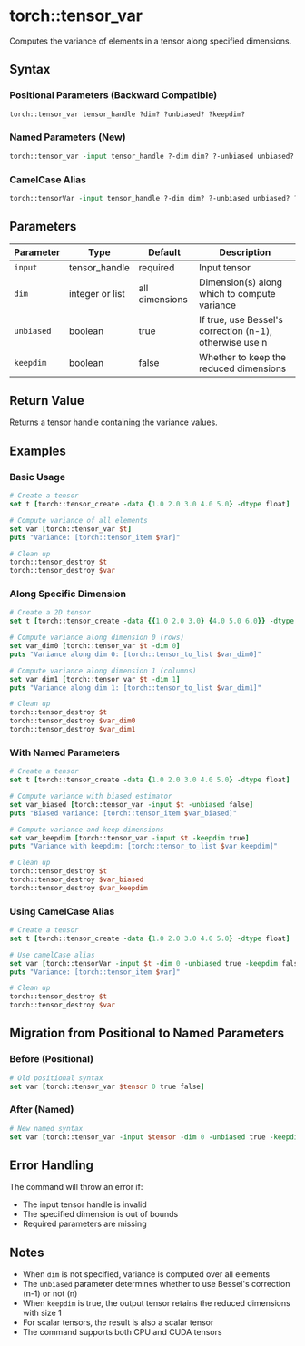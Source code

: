 # torch::tensor_var

Computes the variance of elements in a tensor along specified dimensions.

## Syntax

### Positional Parameters (Backward Compatible)
```tcl
torch::tensor_var tensor_handle ?dim? ?unbiased? ?keepdim?
```

### Named Parameters (New)
```tcl
torch::tensor_var -input tensor_handle ?-dim dim? ?-unbiased unbiased? ?-keepdim keepdim?
```

### CamelCase Alias
```tcl
torch::tensorVar -input tensor_handle ?-dim dim? ?-unbiased unbiased? ?-keepdim keepdim?
```

## Parameters

| Parameter | Type | Default | Description |
|-----------|------|---------|-------------|
| `input` | tensor_handle | required | Input tensor |
| `dim` | integer or list | all dimensions | Dimension(s) along which to compute variance |
| `unbiased` | boolean | true | If true, use Bessel's correction (n-1), otherwise use n |
| `keepdim` | boolean | false | Whether to keep the reduced dimensions |

## Return Value

Returns a tensor handle containing the variance values.

## Examples

### Basic Usage
```tcl
# Create a tensor
set t [torch::tensor_create -data {1.0 2.0 3.0 4.0 5.0} -dtype float]

# Compute variance of all elements
set var [torch::tensor_var $t]
puts "Variance: [torch::tensor_item $var]"

# Clean up
torch::tensor_destroy $t
torch::tensor_destroy $var
```

### Along Specific Dimension
```tcl
# Create a 2D tensor
set t [torch::tensor_create -data {{1.0 2.0 3.0} {4.0 5.0 6.0}} -dtype float]

# Compute variance along dimension 0 (rows)
set var_dim0 [torch::tensor_var $t -dim 0]
puts "Variance along dim 0: [torch::tensor_to_list $var_dim0]"

# Compute variance along dimension 1 (columns)
set var_dim1 [torch::tensor_var $t -dim 1]
puts "Variance along dim 1: [torch::tensor_to_list $var_dim1]"

# Clean up
torch::tensor_destroy $t
torch::tensor_destroy $var_dim0
torch::tensor_destroy $var_dim1
```

### With Named Parameters
```tcl
# Create a tensor
set t [torch::tensor_create -data {1.0 2.0 3.0 4.0 5.0} -dtype float]

# Compute variance with biased estimator
set var_biased [torch::tensor_var -input $t -unbiased false]
puts "Biased variance: [torch::tensor_item $var_biased]"

# Compute variance and keep dimensions
set var_keepdim [torch::tensor_var -input $t -keepdim true]
puts "Variance with keepdim: [torch::tensor_to_list $var_keepdim]"

# Clean up
torch::tensor_destroy $t
torch::tensor_destroy $var_biased
torch::tensor_destroy $var_keepdim
```

### Using CamelCase Alias
```tcl
# Create a tensor
set t [torch::tensor_create -data {1.0 2.0 3.0 4.0 5.0} -dtype float]

# Use camelCase alias
set var [torch::tensorVar -input $t -dim 0 -unbiased true -keepdim false]
puts "Variance: [torch::tensor_item $var]"

# Clean up
torch::tensor_destroy $t
torch::tensor_destroy $var
```

## Migration from Positional to Named Parameters

### Before (Positional)
```tcl
# Old positional syntax
set var [torch::tensor_var $tensor 0 true false]
```

### After (Named)
```tcl
# New named syntax
set var [torch::tensor_var -input $tensor -dim 0 -unbiased true -keepdim false]
```

## Error Handling

The command will throw an error if:
- The input tensor handle is invalid
- The specified dimension is out of bounds
- Required parameters are missing

## Notes

- When `dim` is not specified, variance is computed over all elements
- The `unbiased` parameter determines whether to use Bessel's correction (n-1) or not (n)
- When `keepdim` is true, the output tensor retains the reduced dimensions with size 1
- For scalar tensors, the result is also a scalar tensor
- The command supports both CPU and CUDA tensors 